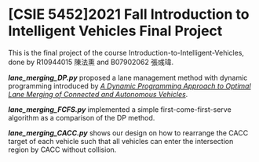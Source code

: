 # [CSIE 5452]2021 Fall Introduction to Intelligent Vehicles Final Project

This is the final project of the course Introduction-to-Intelligent-Vehicles, done by R10944015 陳法熏 and B07902062 張彧瑋.

_***lane_merging_DP.py***_ proposed a lane management method with dynamic programming introduced by [_*A Dynamic Programming Approach to Optimal Lane Merging of Connected and Autonomous Vehicles*_](https://ieeexplore.ieee.org/document/9304813).

_***lane_merging_FCFS.py***_ implemented a simple first-come-first-serve algorithm as a comparison of the DP method.

_***lane_merging_CACC.py***_ shows our design on how to rearrange the CACC target of each vehicle such that all vehicles can enter the intersection region by CACC without collision.
